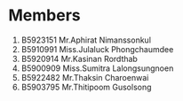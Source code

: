 Members
======
  1. B5923151 Mr.Aphirat Nimanssonkul 
  2. B5910991 Miss.Julaluck Phongchaumdee
  3. B5920914 Mr.Kasinan Rordthab
  4. B5900909 Miss.Sumitra Lalongsungnoen
  5. B5922482 Mr.Thaksin Charoenwai
  6. B5903795 Mr.Thitipoom Gusolsong